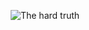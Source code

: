 <p align="center">
    <img src="https://github.com/ef3d0c3e/ef3d0c3e/truth.png" alt="The hard truth">
</p>
